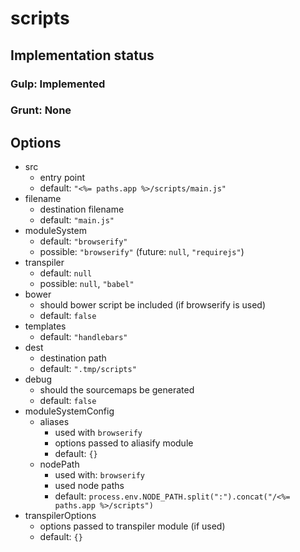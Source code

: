 # scripts

## Implementation status

### Gulp: Implemented
### Grunt: None

## Options

  * src
    * entry point
    * default: ``"<%= paths.app %>/scripts/main.js"``
  * filename
    * destination filename
    * default: ``"main.js"``
  * moduleSystem
    * default: ``"browserify"``
    * possible: ``"browserify"`` (future: ``null``, ``"requirejs"``)
  * transpiler
    * default: ``null``
    * possible: ``null``, ``"babel"``
  * bower
    * should bower script be included (if browserify is used)
    * default: ``false``
  * templates
    * default: ``"handlebars"``
  * dest
    * destination path
    * default: ``".tmp/scripts"``
  * debug
    * should the sourcemaps be generated
    * default: ``false``
  * moduleSystemConfig
    * aliases
      * used with ``browserify``
      * options passed to aliasify module
      * default: ``{}``
    * nodePath
      * used with: ``browserify``
      * used node paths
      * default: ``process.env.NODE_PATH.split(":").concat("/<%= paths.app %>/scripts")``
  * transpilerOptions
    * options passed to transpiler module (if used)
    * default: ``{}``
